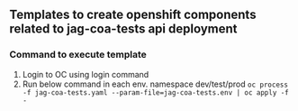 ## Templates to create openshift components related to jag-coa-tests api deployment

### Command to execute template
1) Login to OC using login command
2) Run below command in each env. namespace dev/test/prod
   ``oc process -f jag-coa-tests.yaml --param-file=jag-coa-tests.env | oc apply -f -``


